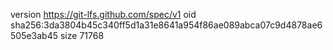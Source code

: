 version https://git-lfs.github.com/spec/v1
oid sha256:3da3804b45c340ff5d1a31e8641a954f86ae089abca07c9d4878ae6505e3ab45
size 71768
